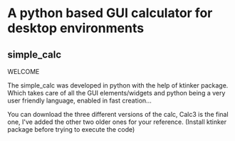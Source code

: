 # A python based GUI calculator for desktop environments 
## simple_calc

WELCOME

The simple_calc was developed in python with the help of ktinker package.
Which takes care of all the GUI elements/widgets and python being a very 
user friendly language, enabled in fast creation...

You can download the three different versions of the calc, Calc3 is the final one,
I've added the other two older ones for your reference. (Install ktinker package before trying to execute the code)

 
